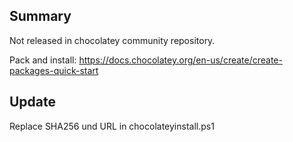 ﻿## Summary
Not released in chocolatey community repository.

Pack and install: https://docs.chocolatey.org/en-us/create/create-packages-quick-start

## Update
Replace SHA256 und URL in chocolateyinstall.ps1
